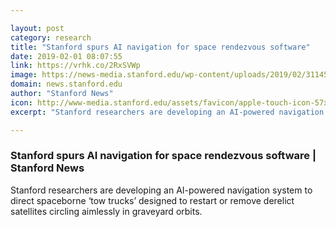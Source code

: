 ```yaml
---

layout: post
category: research
title: "Stanford spurs AI navigation for space rendezvous software"
date: 2019-02-01 08:07:55
link: https://vrhk.co/2RxSVWp
image: https://news-media.stanford.edu/wp-content/uploads/2019/02/31145241/towtruck_2x3.jpg
domain: news.stanford.edu
author: "Stanford News"
icon: http://www-media.stanford.edu/assets/favicon/apple-touch-icon-57x57.png
excerpt: "Stanford researchers are developing an AI-powered navigation system to direct spaceborne ‘tow trucks’ designed to restart or remove derelict satellites circling aimlessly in graveyard orbits."

---
```


### Stanford spurs AI navigation for space rendezvous software | Stanford News

Stanford researchers are developing an AI-powered navigation system to direct spaceborne ‘tow trucks’ designed to restart or remove derelict satellites circling aimlessly in graveyard orbits.